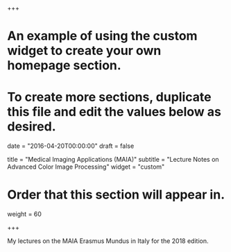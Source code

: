 +++
# An example of using the custom widget to create your own homepage section.
# To create more sections, duplicate this file and edit the values below as desired.

date = "2016-04-20T00:00:00"
draft = false

title = "Medical Imaging Applications (MAIA)"
subtitle = "Lecture Notes on Advanced Color Image Processing"
widget = "custom"

# Order that this section will appear in.
weight = 60

+++

My lectures on the MAIA Erasmus Mundus in Italy for the 2018 edition.
